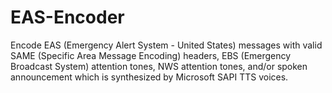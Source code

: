 # EAS-Encoder
Encode EAS (Emergency Alert System - United States) messages with valid SAME (Specific Area Message Encoding) headers, EBS (Emergency Broadcast System) attention tones, NWS attention tones, and/or spoken announcement which is synthesized by Microsoft SAPI TTS voices.
